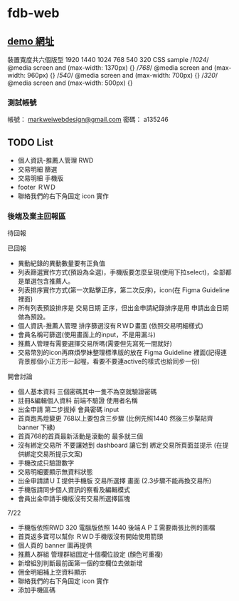 # fdb-web

## [demo 網址](https://livepower0815.github.io/fdb-web/dist/)

裝置寬度共六個版型 1920 1440 1024 768 540 320
CSS sample
/*1024*/
@media screen and (max-width: 1370px) {}
/*768*/
@media screen and (max-width: 960px) {}
/*540*/
@media screen and (max-width: 700px) {}
/*320*/
@media screen and (max-width: 500px) {}

### 測試帳號
帳號： markweiwebdesign@gmail.com
密碼： a135246

## TODO List
- 個人資訊-推薦人管理 RWD
- 交易明細 篩選
- 交易明細 手機版
- footer ＲＷＤ
- 聯絡我們的右下角固定 icon 實作
### 後端及業主回報區
待回報


已回報
- 異動紀錄的異動數量要有正負值
- 列表篩選實作方式(預設為全選)，手機版要怎麼呈現(使用下拉select)，全部都是單選包含推薦人。
- 列表排序實作方式(第一次點擊正序，第二次反序)，icon(在 Figma Guideline 裡面)
- 所有列表預設排序是 交易日期 正序，但出金申請紀錄排序是用 申請出金日期 做為預設。
- 個人資訊-推薦人管理 排序篩選沒有ＲＷＤ畫面 (依照交易明細樣式)
- 會員名稱可篩選(使用畫面上的input，不是用漏斗)
- 推薦人管理有需要選擇交易所嗎(需要但先寫死一間就好)
- 交易幣別的icon再麻煩學妹整理標準版的放在 Figma Guideline 裡面(記得連背景那個小正方形一起喔，看要不要連active的樣式也給同步一份)

開會討論
- 個人基本資料 三個密碼其中一隻不為空就驗證密碼
- 註冊&編輯個人資料 前端不驗證 使用者名稱
- 出金申請 第二步拔掉 會員密碼 input
- 首頁跑馬燈變更 768以上要包含三步驟 (比例先照1440 然後三步棸貼齊 banner 下緣)
- 首頁768的首頁最新活動是滾動的 最多就三個
- 沒有綁定交易所 不要讓她到 dashboard 讓它到 綁定交易所頁面並提示 (在提供綁定交易所提示文案)
- 手機改成只驗證數字
- 交易明細要顯示無資料狀態
- 出金申請請ＵＩ提供手機版 交易所選擇 畫面 (2.3步驟不能再換交易所)
- 手機版請同步個人資訊的察看及編輯模式
- 會員出金申請手機版沒有交易所選擇區塊

7/22
- 手機版依照RWD 320 電腦版依照 1440 後端ＡＰＩ需要兩張比例的圖檔
- 首頁返多寶可以幫你 ＲＷＤ手機版沒有開始使用箭頭
- 個人頁的 banner 圖再提供
- 推薦人群組 管理群組固定十個欄位設定 (顏色可重複)
- 新增組別判斷最前面第一個的空欄位去做新增
- 佣金明細補上空資料顯示
- 聯絡我們的右下角固定 icon 實作
- 添加手機區碼
